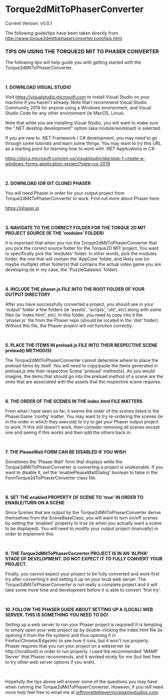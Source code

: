 # Torque2dMitToPhaserConverter

Current Version:  v0.0.1

The following guide/tips have been taken directly from http://www.torque2dmittophaserconverter.com/tips.html

<h3><b>TIPS ON USING THE TORQUE2D MIT TO PHASER CONVERTER</b></h3>

<p>
The following tips will help guide you with getting started with the Torque2dMitToPhaserConverter.
</p>

<br />

<p><b>1. DOWNLOAD VISUAL STUDIO</b></p>

<p>Visit <a href="https://visualstudio.microsoft.com">https://visualstudio.microsoft.com</a> to install Visual Studio on your machine
if you haven't already.  Note that I recommend Visual Studio Community 2019 for anyone using a Windows environment, and Visual Studio
Code for any other environment (ie MacOS, Linux).
</p>
<p>Note that while you are installing Visual Studio, you will want to make sure the ".NET desktop development" option (aka
module/workload) is selected.</p>
<p>If you are new to .NET Framework / C# development, you may need to go through some tutorials and learn some things.  You may
want to try this URL as a starting point for learning how to work with .NET Applications in C#:</p>
<p><a href="https://docs.microsoft.com/en-us/visualstudio/ide/step-1-create-a-windows-forms-application-project?view=vs-2019">
https://docs.microsoft.com/en-us/visualstudio/ide/step-1-create-a-windows-forms-application-project?view=vs-2019
</a></p>

<br />

<p><b>2. DOWNLOAD (OR GIT CLONE) PHASER</b></p>
<p>
You will need Phaser in order for your output project from Torque2dMitToPhaserConverter to work.  Find out more about Phaser here:
</p>
<p><a href="https://phaser.io/">https://phaser.io</a></p>

<br />

<p><b>3. NAVIGATE TO THE CORRECT FOLDER FOR THE TORQUE 2D MIT PROJECT SOURCE (IE THE 'modules' FOLDER)</b></p>
<p>
It is important that when you run the Torque2dMitToPhaserConverter that you pick the correct source folder for the
Torque2D MIT project.  You want to specifically pick the 'modules' folder.  In other words, pick the modules folder,
the one that will contain the 'AppCore' folder, and likely one (or maybe multiple) other folder(s) that contains
the actual video game you are developing (ie in my case, the 'PuzzleGalaxies' folder).
</p>

<br />

<p><b>4. INCLUDE THE phaser.js FILE INTO THE ROOT FOLDER OF YOUR OUTPUT DIRECTORY</b></p>
<p>
After you have successfully converted a project, you should see in your 'output' folder a few folders
(ie 'assets', 'scripts', 'util', etc) along with some files (ie 'index.html', etc).  In this folder,
you need to copy into it the 'phaser.js' file from the Phaser repo (should be located in the 'dist' folder).
Without this file, the Phaser project will not function correctly.
</p>

<br />

<p><b>5. PLACE THE ITEMS IN preload.js FILE INTO THEIR RESPECTIVE SCENE preload() METHOD(S)</b></p>
<p>
The Torque2dMitToPhaserConverter cannot determine where to place the preload items by itself.  You will
need to copy/paste the items generated in preload.js into their respective Scene 'preload' method(s).
As you would imagine, the items that should go into the preload method of a scene are the ones that are
associated with the assets that the respective scene requires.
</p>

<br />

<p><b>6. THE ORDER OF THE SCENES IN THE index.html FILE MATTERS</b></p>
<p>
From what I have seen so far, it seems the order of the scenes listed in the Phaser.Game 'config' matter.  You
may want to try re-ordering the scenes (ie in the order in which they execute) to try to get your Phaser output project
to work.  If this still doesn't work, then consider removing all scenes except one and seeing if this works and then
add the others back in.
</p>

<br />

<p><b>7. THE PleaseWait FORM CAN BE DISABLED IF YOU WISH</b></p>
<p>
Sometimes the 'Please Wait' form that displays while the Torque2dMitToPhaserConverter is converting a project is
undesirable.  If you want to disable it, set the 'enablePleaseWaitDialog' boolean to false in the 
FormTorque2dToPhaserConverter class file.
</p>

<br />

<p><b>8. SET THE enabled PROPERTY OF SCENE TO 'true' IN ORDER TO ENABLE/TURN ON A SCENE</b></p>
<p>
Since Scenes that are output by the Torque2dMitToPhaserConverter derive themselves from the SceneBaseClass,
you will want to turn on/off scenes by setting the 'enabled' property to true (ie when you actually want
a scene to be displayed).  You will need to modify your output project (manually) in order to implement this.
</p>

<br />

<p><b>9. THE Torque2dMitToPhaserConverter PROJECT IS IN AN 'ALPHA' STAGE OF DEVELOPMENT.  DO NOT EXPECT IT TO FULLY
CONVERT YOUR PROJECT.</b></p>
<p>
Finally, you cannot expect your project to be fully converted and work first try after converting it and setting it up on your
local web server.  The Torque2dMitToPhaserConverter is not really a complete project and it will take some more time and development
before it is able to convert 'first try'.
</p>

<br />

<p><b>10. FOLLOW THE PHASER GUIDE ABOUT SETTING UP A (LOCAL) WEB SERVER.  THIS IS SOMETHING YOU NEED TO DO!</b></p>
<p>
Setting up a web server to run your Phaser project is required!  It is tempting to simply open your web project up by
double-clicking the index.html file (ie opening it from the file system) and thus opening it in Firefox/Chrome/Edge/etc to 
see how it runs, but it won't run properly.  Phaser requires that you run your project on a webserver (ie http://localhost) 
in order to run properly.  I used the recommended 'WAMP Server' that Phaser recommends, and it worked nicely for me (but feel
free to try other web server options if you wish).
</p>

<br />

<p>Hopefully the tips above will answer some of the questions you may have when running the Torque2dMitToPhaserConverter.
However, if you still need more help feel free to email me at <span style="text-decoration: underline;">jeffmoretti@evermoregamestudios.com</span>.
</p>
